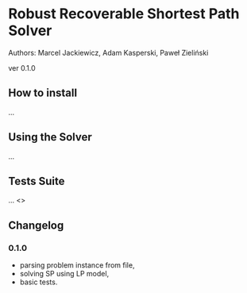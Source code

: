 # Robust Recoverable Shortest Path Solver
Authors: Marcel Jackiewicz, Adam Kasperski, Paweł Zieliński

<description goes here>

ver 0.1.0

## How to install
...
<add building script>

## Using the Solver
...
<add demo file>

## Tests Suite
...
<make the tests summary>
<>

## Changelog

### 0.1.0
- parsing problem instance from file,
- solving SP using LP model,
- basic tests.
